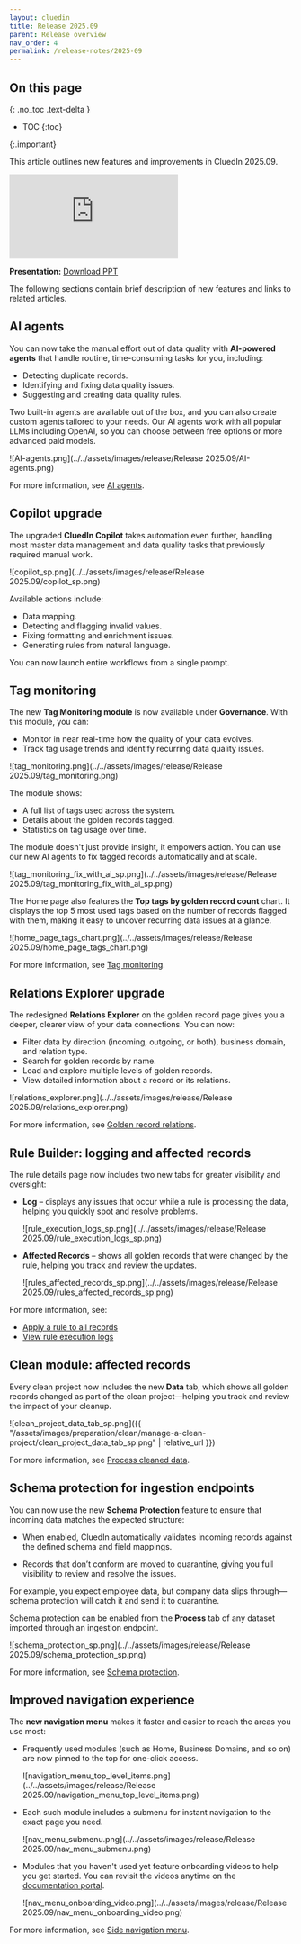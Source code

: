 ```yaml
---
layout: cluedin
title: Release 2025.09
parent: Release overview
nav_order: 4
permalink: /release-notes/2025-09
---
```

## On this page
{: .no_toc .text-delta }
- TOC
{:toc}

{:.important}

This article outlines new features and improvements in CluedIn 2025.09.

<div class="videoFrame">
<iframe src="https://player.vimeo.com/video/1117475628?badge=0&amp;autopause=0&amp;player_id=0&amp;app_id=58479" frameborder="0" allow="autoplay; fullscreen; picture-in-picture; clipboard-write;" title="What&#039;s new in CluedIn 2025.09"></iframe>
</div>

**Presentation:** <a href="../../../assets/other/release/What's new in CluedIn 2025.09.pptx" download>Download PPT</a>

The following sections contain brief description of new features and links to related articles.

## AI agents
You can now take the manual effort out of data quality with **AI-powered agents** that handle routine, time-consuming tasks for you, including:

- Detecting duplicate records.
- Identifying and fixing data quality issues.
- Suggesting and creating data quality rules.

Two built-in agents are available out of the box, and you can also create custom agents tailored to your needs. Our AI agents work with all popular LLMs including OpenAI, so you can choose between free options or more advanced paid models.

![AI-agents.png](../../assets/images/release/Release 2025.09/AI-agents.png)

For more information, see [AI agents](/management/ai-agents).

## Copilot upgrade
The upgraded **CluedIn Copilot** takes automation even further, handling most master data management and data quality tasks that previously required manual work.

![copilot_sp.png](../../assets/images/release/Release 2025.09/copilot_sp.png)

Available actions include:
- Data mapping.
- Detecting and flagging invalid values.
- Fixing formatting and enrichment issues.
- Generating rules from natural language.

You can now launch entire workflows from a single prompt.

## Tag monitoring
The new **Tag Monitoring module** is now available under **Governance**. With this module, you can:
- Monitor in near real-time how the quality of your data evolves.
- Track tag usage trends and identify recurring data quality issues.

![tag_monitoring.png](../../assets/images/release/Release 2025.09/tag_monitoring.png)

The module shows:
- A full list of tags used across the system.
- Details about the golden records tagged.
- Statistics on tag usage over time.

The module doesn't just provide insight, it empowers action. You can use our new AI agents to fix tagged records automatically and at scale.

![tag_monitoring_fix_with_ai_sp.png](../../assets/images/release/Release 2025.09/tag_monitoring_fix_with_ai_sp.png)

The Home page also features the **Top tags by golden record count** chart. It displays the top 5 most used tags based on the number of records flagged with them, making it easy to uncover recurring data issues at a glance.

![home_page_tags_chart.png](../../assets/images/release/Release 2025.09/home_page_tags_chart.png)

For more information, see [Tag monitoring](/governance/tag-monitoring).

## Relations Explorer upgrade

The redesigned **Relations Explorer** on the golden record page gives you a deeper, clearer view of your data connections. You can now:

- Filter data by direction (incoming, outgoing, or both), business domain, and relation type.
- Search for golden records by name.
- Load and explore multiple levels of golden records.
- View detailed information about a record or its relations.

![relations_explorer.png](../../assets/images/release/Release 2025.09/relations_explorer.png)

For more information, see [Golden record relations](/key-terms-and-features/golden-records/golden-record-relations).

## Rule Builder: logging and affected records

The rule details page now includes two new tabs for greater visibility and oversight:

- **Log** – displays any issues that occur while a rule is processing the data, helping you quickly spot and resolve problems.

    ![rule_execution_logs_sp.png](../../assets/images/release/Release 2025.09/rule_execution_logs_sp.png)

- **Affected Records** – shows all golden records that were changed by the rule, helping you track and review the updates.

    ![rules_affected_records_sp.png](../../assets/images/release/Release 2025.09/rules_affected_records_sp.png)

For more information, see:
- [Apply a rule to all records](/management/rules/create-rule#apply-a-rule-to-all-records)
- [View rule execution logs](/management/rules/create-rule#view-rule-execution-logs)

## Clean module: affected records
Every clean project now includes the new **Data** tab, which shows all golden records changed as part of the clean project—helping you track and review the impact of your cleanup.

![clean_project_data_tab_sp.png]({{ "/assets/images/preparation/clean/manage-a-clean-project/clean_project_data_tab_sp.png" | relative_url }})

For more information, see [Process cleaned data](/preparation/clean/manage-clean-project#process-cleaned-data).

## Schema protection for ingestion endpoints
You can now use the new **Schema Protection** feature to ensure that incoming data matches the expected structure:

*   When enabled, CluedIn automatically validates incoming records against the defined schema and field mappings.

*   Records that don’t conform are moved to quarantine, giving you full visibility to review and resolve the issues.

For example, you expect employee data, but company data slips through—schema protection will catch it and send it to quarantine.

Schema protection can be enabled from the **Process** tab of any dataset imported through an ingestion endpoint.

![schema_protection_sp.png](../../assets/images/release/Release 2025.09/schema_protection_sp.png)

For more information, see [Schema protection](/integration/endpoint#schema-protection).

## Improved navigation experience
The **new navigation menu** makes it faster and easier to reach the areas you use most:
- Frequently used modules (such as Home, Business Domains, and so on) are now pinned to the top for one-click access.

    ![navigation_menu_top_level_items.png](../../assets/images/release/Release 2025.09/navigation_menu_top_level_items.png)
- Each such module includes a submenu for instant navigation to the exact page you need.

    ![nav_menu_submenu.png](../../assets/images/release/Release 2025.09/nav_menu_submenu.png)
- Modules that you haven't used yet feature onboarding videos to help you get started. You can revisit the videos anytime on the [documentation portal](/quick-feature-tour).

    ![nav_menu_onboarding_video.png](../../assets/images/release/Release 2025.09/nav_menu_onboarding_video.png)

For more information, see [Side navigation menu](/administration/side-navigation-menu).
